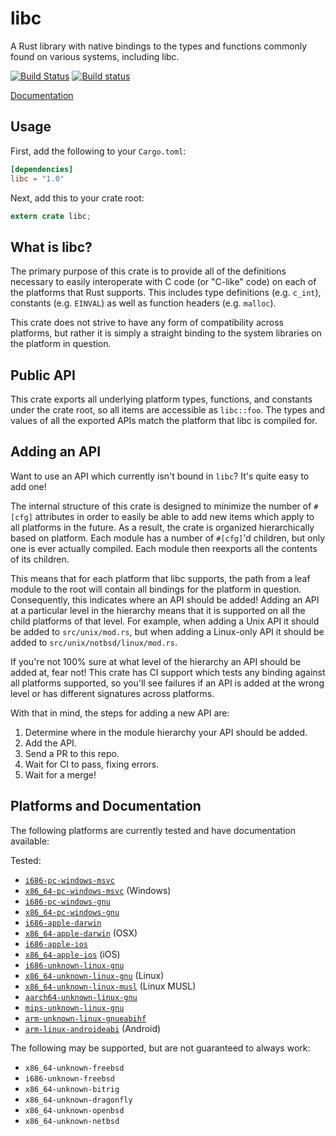 libc
====

A Rust library with native bindings to the types and functions commonly found on
various systems, including libc.

[![Build Status](https://travis-ci.org/rust-lang/libc.svg?branch=master)](https://travis-ci.org/rust-lang/libc)
[![Build status](https://ci.appveyor.com/api/projects/status/v0414slj8y8nga0p?svg=true)](https://ci.appveyor.com/project/alexcrichton/libc)

[Documentation](#platforms-and-documentation)

## Usage

First, add the following to your `Cargo.toml`:

```toml
[dependencies]
libc = "1.0"
```

Next, add this to your crate root:

```rust
extern crate libc;
```

## What is libc?

The primary purpose of this crate is to provide all of the definitions necessary
to easily interoperate with C code (or "C-like" code) on each of the platforms
that Rust supports. This includes type definitions (e.g. `c_int`), constants
(e.g. `EINVAL`) as well as function headers (e.g. `malloc`).

This crate does not strive to have any form of compatibility across platforms,
but rather it is simply a straight binding to the system libraries on the
platform in question.

## Public API

This crate exports all underlying platform types, functions, and constants under
the crate root, so all items are accessible as `libc::foo`. The types and values
of all the exported APIs match the platform that libc is compiled for.

## Adding an API

Want to use an API which currently isn't bound in `libc`? It's quite easy to add
one!

The internal structure of this crate is designed to minimize the number of
`#[cfg]` attributes in order to easily be able to add new items which apply
to all platforms in the future. As a result, the crate is organized
hierarchically based on platform. Each module has a number of `#[cfg]`'d
children, but only one is ever actually compiled. Each module then reexports all
the contents of its children.

This means that for each platform that libc supports, the path from a
leaf module to the root will contain all bindings for the platform in question.
Consequently, this indicates where an API should be added! Adding an API at a
particular level in the hierarchy means that it is supported on all the child
platforms of that level. For example, when adding a Unix API it should be added
to `src/unix/mod.rs`, but when adding a Linux-only API it should be added to
`src/unix/notbsd/linux/mod.rs`.

If you're not 100% sure at what level of the hierarchy an API should be added
at, fear not! This crate has CI support which tests any binding against all
platforms supported, so you'll see failures if an API is added at the wrong
level or has different signatures across platforms.

With that in mind, the steps for adding a new API are:

1. Determine where in the module hierarchy your API should be added.
2. Add the API.
3. Send a PR to this repo.
4. Wait for CI to pass, fixing errors.
5. Wait for a merge!

## Platforms and Documentation

The following platforms are currently tested and have documentation available:

Tested:
  * [`i686-pc-windows-msvc`](https://doc.rust-lang.org/libc/i686-pc-windows-msvc/libc)
  * [`x86_64-pc-windows-msvc`](https://doc.rust-lang.org/libc/x86_64-pc-windows-msvc/libc)
    (Windows)
  * [`i686-pc-windows-gnu`](https://doc.rust-lang.org/libc/i686-pc-windows-gnu/libc)
  * [`x86_64-pc-windows-gnu`](https://doc.rust-lang.org/libc/x86_64-pc-windows-gnu/libc)
  * [`i686-apple-darwin`](https://doc.rust-lang.org/libc/i686-apple-darwin/libc)
  * [`x86_64-apple-darwin`](https://doc.rust-lang.org/libc/x86_64-apple-darwin/libc)
    (OSX)
  * [`i686-apple-ios`](https://doc.rust-lang.org/libc/i686-apple-ios/libc)
  * [`x86_64-apple-ios`](https://doc.rust-lang.org/libc/x86_64-apple-ios/libc)
    (iOS)
  * [`i686-unknown-linux-gnu`](https://doc.rust-lang.org/libc/i686-unknown-linux-gnu/libc)
  * [`x86_64-unknown-linux-gnu`](https://doc.rust-lang.org/libc/x86_64-unknown-linux-gnu/libc)
    (Linux)
  * [`x86_64-unknown-linux-musl`](https://doc.rust-lang.org/libc/x86_64-unknown-linux-musl/libc)
    (Linux MUSL)
  * [`aarch64-unknown-linux-gnu`](https://doc.rust-lang.org/libc/aarch64-unknown-linux-gnu/libc)
  * [`mips-unknown-linux-gnu`](https://doc.rust-lang.org/libc/mips-unknown-linux-gnu/libc)
  * [`arm-unknown-linux-gnueabihf`](https://doc.rust-lang.org/libc/arm-unknown-linux-gnueabihf/libc)
  * [`arm-linux-androideabi`](https://doc.rust-lang.org/libc/arm-linux-androideabi/libc)
    (Android)

The following may be supported, but are not guaranteed to always work:

  * `x86_64-unknown-freebsd`
  * `i686-unknown-freebsd`
  * `x86_64-unknown-bitrig`
  * `x86_64-unknown-dragonfly`
  * `x86_64-unknown-openbsd`
  * `x86_64-unknown-netbsd`
